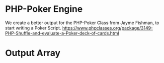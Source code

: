 # PHP-Poker Engine
We create a better output for the PHP-Poker Class from Jayme Fishman, to start writing a Poker Script.
https://www.phpclasses.org/package/3149-PHP-Shuffle-and-evaluate-a-Poker-deck-of-cards.html

# Output Array
